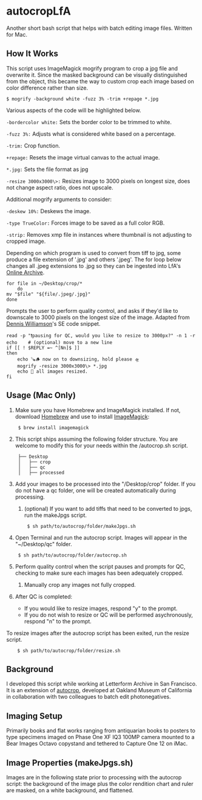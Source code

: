 # autocropLfA
Another short bash script that helps with batch editing image files. Written for Mac. 

## How It Works
This script uses ImageMagick mogrify program to crop a jpg file and overwrite it. Since the masked background can be visually distinguished from the object, this became the way to custom crop each image based on color difference rather than size.

    $ mogrify -background white -fuzz 3% -trim +repage *.jpg

Various aspects of the code will be highlighted below.

`-bordercolor white:` Sets the border color to be trimmed to white.

`-fuzz 3%:` Adjusts what is considered white based on a percentage.

`-trim:` Crop function.

`+repage:` Resets the image virtual canvas to the actual image.

`*.jpg:` Sets the file format as jpg

`-resize 3000x3000\>:` Resizes image to 3000 pixels on longest size, does not change aspect ratio, does not upscale. 

Additional mogrify arguments to consider: 

`-deskew 10%:` Deskews the image.

`-type TrueColor:` Forces image to be saved as a full color RGB.

`-strip:` Removes xmp file in instances where thumbnail is not adjusting to cropped image.  


Depending on which program is used to convert from tiff to jpg, some produce a file extension of '.jpg' and others '.jpeg'. The for loop below changes all .jpeg extensions to .jpg so they can be ingested into LfA's [Online Archive](oa.letterformarchive.org). 

    for file in ~/Desktop/crop/*
        do
    mv "$file" "${file/.jpeg/.jpg}"
    done

Prompts the user to perform quality control, and asks if they'd like to downscale to 3000 pixels on the longest size of the image. Adapted from [Dennis Williamson](https://stackoverflow.com/questions/19306771/how-can-i-get-the-current-users-username-in-bash)'s SE code snippet. 

    read -p "❗pausing for QC, would you like to resize to 3000px?" -n 1 -r
    echo    # (optional) move to a new line
    if [[ ! $REPLY =~ ^[Nn]$ ]]
    then
        echo 🪚🪵 now on to downsizing, hold please 🛸
        mogrify -resize 3000x3000\> *.jpg 
        echo 🌱 all images resized. 
    fi

## Usage (Mac Only)
1. Make sure you have Homebrew and ImageMagick installed. If not, download [Homebrew](https://brew.sh/) and use to install [ImageMagick](https://imagemagick.org/):

        $ brew install imagemagick

2. This script ships assuming the following folder structure. You are welcome to modify this for your needs within the /autocrop.sh script.

        ├── Desktop
        │   ├── crop
        │   ├── qc        
        │   ├── processed
 
3. Add your images to be processed into the "/Desktop/crop" folder. If you do not have a qc folder, one will be created automatically during processing. 
    1. (optional) If you want to add tiffs that need to be converted to jpgs, run the makeJpgs script. 

            $ sh path/to/autocrop/folder/makeJpgs.sh

4. Open Terminal and run the autocrop script. Images will appear in the "~/Desktop/qc" folder.

        $ sh path/to/autocrop/folder/autocrop.sh

5. Perform quality control when the script pauses and prompts for QC, checking to make sure each images has been adequately cropped. 
    1. Manually crop any images not fully cropped. 

6. After QC is completed:
    * If you would like to resize images, respond "y" to the prompt.
    * If you do not wish to resize or QC will be performed asychronously, respond "n" to the prompt. 
    

To resize images after the autocrop script has been exited, run the resize script. 
        
        $ sh path/to/autocrop/folder/resize.sh 

## Background
I developed this script while working at Letterform Archive in San Francisco. It is an extension of [autocrop](https://github.com/elliswmartin/autocrop), developed at Oakland Museum of California in collaboration with two colleagues to batch edit photonegatives. 

## Imaging Setup
Primarily books and flat works ranging from antiquarian books to posters to type specimens imaged on Phase One XF IQ3 100MP camera mounted to a Bear Images Octavo copystand and tethered to Capture One 12 on iMac. 

## Image Properties (makeJpgs.sh)
Images are in the following state prior to processing with the autocrop script: the background of the image plus the color rendition chart and ruler are masked, on a white background, and flattened. 
